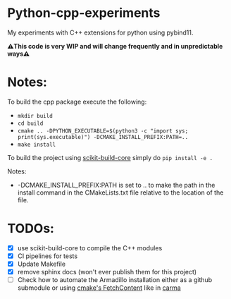 # Python-cpp-experiments
My experiments with C++ extensions for python using pybind11.

**⚠️This code is very WIP and will change frequently and in unpredictable ways⚠️**

# Notes:
To build the cpp package execute the following:
- `mkdir build`
- `cd build` 
- `cmake .. -DPYTHON_EXECUTABLE=$(python3 -c "import sys; print(sys.executable)") -DCMAKE_INSTALL_PREFIX:PATH=..`
- `make install`

To build the project using [scikit-build-core](https://github.com/scikit-build/scikit-build-core) simply do `pip install -e .`

Notes:
- -DCMAKE_INSTALL_PREFIX:PATH is set to .. to make the path in the install command in
the CMakeLists.txt file relative to the location of the file.

# TODOs:
- [X] use scikit-build-core to compile the C++ modules
- [X] CI pipelines for tests
- [X] Update Makefile
- [X] remove sphinx docs (won't ever publish them for this project)
- [ ] Check how to automate the Armadillo installation either as a github submodule or using [cmake's FetchContent](https://cmake.org/cmake/help/latest/module/FetchContent.html#fetchcontent) like in [carma](https://github.com/RUrlus/carma/blob/2fbc2e6faf2e40e41003c06cbb13744405732b5f/integration_test/CMakeLists.txt#L36)
